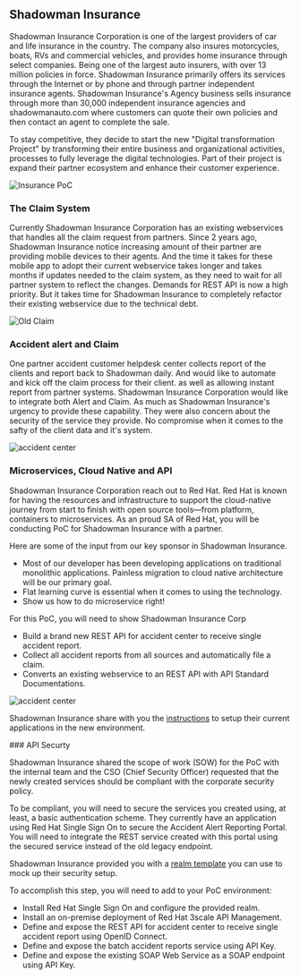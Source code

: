 ## Shadowman Insurance

Shadowman Insurance Corporation is one of the largest providers of car and life insurance in the country. The company also insures motorcycles, boats, RVs and commercial vehicles, and provides home insurance through select companies. Being one of the largest auto insurers, with over 13 million policies in force. Shadowman Insurance primarily offers its services through the Internet or by phone and through partner independent insurance agents. Shadowman Insurance's Agency business sells insurance through more than 30,000 independent insurance agencies and shadowmanauto.com where customers can quote their own policies and then contact an agent to complete the sale.

To stay competitive, they decide to start the new "Digital transformation Project" by transforming their entire business and organizational activities, processes to fully leverage the digital technologies. Part of their project is expand their partner ecosystem and enhance their customer experience. 

![Insurance PoC ](docs/images/group-life-insurance-icon-blue.png)

### The Claim System

Currently Shadowman Insurance Corporation has an existing webservices that handles all the claim request from partners. Since 2 years ago, Shadowman Insurance notice increasing amount of their partner are providing mobile devices to their agents. And the time it takes for these mobile app to adopt their current webservice takes longer and takes months if updates needed to the claim system, as they need to wait for all partner system to reflect the changes. Demands for REST API is now a high priority. But it takes time for Shadowman Insurance to completely refactor their existing webservice due to the technical debt. 

![Old Claim](docs/images/old-claim.png)

### Accident alert and Claim

One partner accident customer helpdesk center collects report of the clients and report back to Shadowman daily. And would like to automate and kick off the claim process for their client. as well as allowing instant report from partner systems. Shadowman Insurance Corporation would like to integrate both Alert and Claim. As much as Shadowman Insurance's urgency to provide these capability. They were also concern about the security of the service they provide. No compromise when it comes to the safty of the client data and it's system.

![accident center](docs/images/accident-center-tobe.png)


### Microservices, Cloud Native and API

Shadowman Insurance Corporation reach out to Red Hat. Red Hat is known for having the resources and infrastructure to support the cloud-native journey from start to finish with open source tools—from platform, containers to microservices. As an proud SA of Red Hat, you will be conducting PoC for Shadowman Insurance with a partner. 

Here are some of the input from our key sponsor in Shadowman Insurance. 

- Most of our developer has been developing applications on traditional monolithic applications. Painless migration to cloud native architecture will be our primary goal.
- Flat learning curve is essential when it comes to using the technology. 
- Show us how to do microservice right! 


For this PoC, you will need to show Shadowman Insurance Corp 

- Build a brand new REST API for accident center to receive single accident report.
- Collect all accident reports from all sources and automatically file a claim.
- Converts an existing webservice to an REST API with API Standard Documentations.

![accident center](docs/images/techspark.png)

Shadowman Insurance share with you the [instructions](docs/SetupTechSparkPoCEnvironment.md) to setup their current applications in the new environment.

### API Securty

Shadowman Insurance shared the scope of work (SOW) for the PoC with the internal team and the CSO (Chief Security Officer) requested that the newly created services should be compliant with the corporate security policy. 

To be compliant, you will need to secure the services you created using, at least, a basic authentication scheme. They currently have an application using Red Hat Single Sign On to secure the Accident Alert Reporting Portal. You will need to integrate the REST service created with this portal using the secured service instead of the old legacy endpoint.

Shadowman Insurance provided you with a [realm template](templates/insurance-realm.json) you can use to mock up their security setup.

To accomplish this step, you will need to add to your PoC environment:

- Install Red Hat Single Sign On and configure the provided realm.
- Install an on-premise deployment of Red Hat 3scale API Management.
- Define and expose the REST API for accident center to receive single accident report using OpenID Connect.
- Define and expose the batch accident reports service using API Key.
- Define and expose the existing SOAP Web Service as a SOAP endpoint using API Key.
